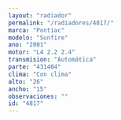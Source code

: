 ```yaml
---
layout: "radiador"
permalink: "/radiadores/4817/"
marca: "Pontiac"
modelo: "Sunfire"
ano: "2001"
motor: "L4 2.2 2.4"
transmision: "Automática"
parte: "431404"
clima: "Con clima"
alto: "26"
ancho: "15"
observaciones: ""
id: "4817"
---
```


